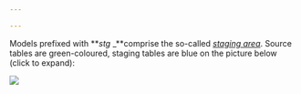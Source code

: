 ```yaml
---

---
```

Models prefixed with **_stg_ _**comprise the so-called [_staging area_](https://github.com/kzzzr/mybi-dbt-core/tree/master/models/staging). Source tables are green-coloured, staging tables are blue on the picture below (click to expand):

[![](https://habrastorage.org/webt/ty/4y/eg/ty4yeg_ijmb3nemejt0cunglxh0.gif)](https://habrastorage.org/webt/ty/4y/eg/ty4yeg_ijmb3nemejt0cunglxh0.gif)